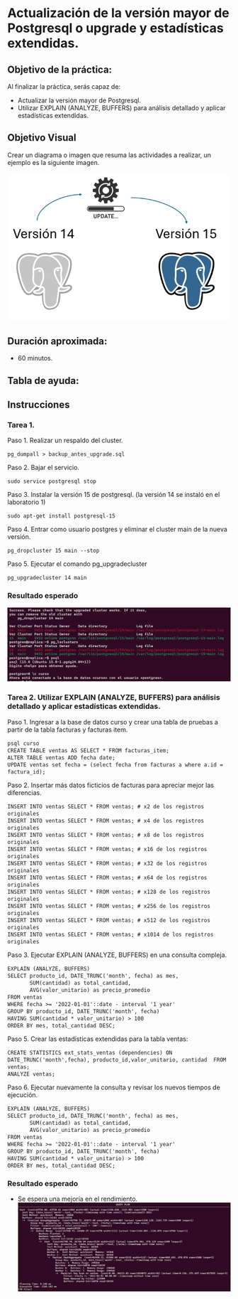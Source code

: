 # Actualización de la versión mayor de Postgresql o upgrade y estadísticas extendidas.

## Objetivo de la práctica:
Al finalizar la práctica, serás capaz de:
- Actualizar la versión mayor de Postgresql.
- Utilizar EXPLAIN (ANALYZE, BUFFERS) para análisis detallado y aplicar estadísticas extendidas.

## Objetivo Visual 
Crear un diagrama o imagen que resuma las actividades a realizar, un ejemplo es la siguiente imagen. 

![diagrama1](../images/lab8/img1.png)

## Duración aproximada:
- 60 minutos.

## Tabla de ayuda:

## Instrucciones

### Tarea 1. 
Paso 1. Realizar un respaldo del cluster.
```shell
pg_dumpall > backup_antes_upgrade.sql
```
Paso 2. Bajar el servicio.
```shell
sudo service postgresql stop
```

Paso 3. Instalar la versión 15 de postgresql. (la versión 14 se instaló en el laboratorio 1)
```shell
sudo apt-get install postgresql-15
```

Paso 4. Entrar como usuario postgres y eliminar el cluster main de la nueva versión.
```shell
pg_dropcluster 15 main --stop
```

Paso 5. Ejecutar el comando pg_upgradecluster
```shell
pg_upgradecluster 14 main
```
### Resultado esperado
![imagen resultado](../images/lab8/img2.png)



### Tarea 2. Utilizar EXPLAIN (ANALYZE, BUFFERS) para análisis detallado y aplicar estadísticas extendidas.
Paso 1. Ingresar a la base de datos curso y crear una tabla de pruebas a partir de la tabla facturas y facturas item.
```shell
psql curso
CREATE TABLE ventas AS SELECT * FROM facturas_item;
ALTER TABLE ventas ADD fecha date;
UPDATE ventas set fecha = (select fecha from facturas a where a.id = factura_id);
```

Paso 2. Insertar más datos ficticios de facturas para apreciar mejor las diferencias.
```shell
INSERT INTO ventas SELECT * FROM ventas; # x2 de los registros originales
INSERT INTO ventas SELECT * FROM ventas; # x4 de los registros originales
INSERT INTO ventas SELECT * FROM ventas; # x8 de los registros originales
INSERT INTO ventas SELECT * FROM ventas; # x16 de los registros originales
INSERT INTO ventas SELECT * FROM ventas; # x32 de los registros originales
INSERT INTO ventas SELECT * FROM ventas; # x64 de los registros originales
INSERT INTO ventas SELECT * FROM ventas; # x128 de los registros originales
INSERT INTO ventas SELECT * FROM ventas; # x256 de los registros originales
INSERT INTO ventas SELECT * FROM ventas; # x512 de los registros originales
INSERT INTO ventas SELECT * FROM ventas; # x1014 de los registros originales
```


Paso 3. Ejecutar EXPLAIN (ANALYZE, BUFFERS) en una consulta compleja.
```shell
EXPLAIN (ANALYZE, BUFFERS)
SELECT producto_id, DATE_TRUNC('month', fecha) as mes, 
       SUM(cantidad) as total_cantidad, 
       AVG(valor_unitario) as precio_promedio
FROM ventas 
WHERE fecha >= '2022-01-01'::date - interval '1 year'
GROUP BY producto_id, DATE_TRUNC('month', fecha)
HAVING SUM(cantidad * valor_unitario) > 100
ORDER BY mes, total_cantidad DESC;
```

Paso 5. Crear las estadísticas extendidas para la tabla ventas:
```shell
CREATE STATISTICS ext_stats_ventas (dependencies) ON  DATE_TRUNC('month',fecha), producto_id,valor_unitario, cantidad  FROM ventas;
ANALYZE ventas;
```

Paso 6. Ejecutar nuevamente la consulta y revisar los nuevos tiempos de ejecución.
```shell
EXPLAIN (ANALYZE, BUFFERS)
SELECT producto_id, DATE_TRUNC('month', fecha) as mes, 
       SUM(cantidad) as total_cantidad, 
       AVG(valor_unitario) as precio_promedio
FROM ventas 
WHERE fecha >= '2022-01-01'::date - interval '1 year'
GROUP BY producto_id, DATE_TRUNC('month', fecha)
HAVING SUM(cantidad * valor_unitario) > 100
ORDER BY mes, total_cantidad DESC;
```


### Resultado esperado
- Se espera una mejoría en el rendimiento.
![imagen resultado](../images/lab8/img3.png)
